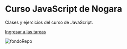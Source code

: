 # Curso JavaScript de Nogara

Clases y ejercicios del curso de JavaScript.

[Ingresar a las tareas](https://norbjz.github.io/Nogara/)

![fondoRepo](https://i.ibb.co/prg242b/fondonogara.png)


